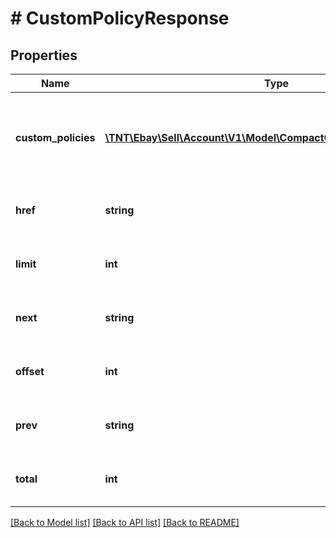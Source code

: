 # # CustomPolicyResponse

## Properties

Name | Type | Description | Notes
------------ | ------------- | ------------- | -------------
**custom_policies** | [**\TNT\Ebay\Sell\Account\V1\Model\CompactCustomPolicyResponse[]**](CompactCustomPolicyResponse.md) | This array contains the custom policies that match the input criteria. | [optional]
**href** | **string** | &lt;i&gt;This field is for future use.&lt;/i&gt; | [optional]
**limit** | **int** | &lt;i&gt;This field is for future use.&lt;/i&gt; | [optional]
**next** | **string** | &lt;i&gt;This field is for future use.&lt;/i&gt; | [optional]
**offset** | **int** | &lt;i&gt;This field is for future use.&lt;/i&gt; | [optional]
**prev** | **string** | &lt;i&gt;This field is for future use.&lt;/i&gt; | [optional]
**total** | **int** | &lt;i&gt;This field is for future use.&lt;/i&gt; | [optional]

[[Back to Model list]](../../README.md#models) [[Back to API list]](../../README.md#endpoints) [[Back to README]](../../README.md)
